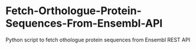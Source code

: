 # Fetch-Orthologue-Protein-Sequences-From-Ensembl-API
Python script to fetch othologue protein sequences from Ensembl REST API
